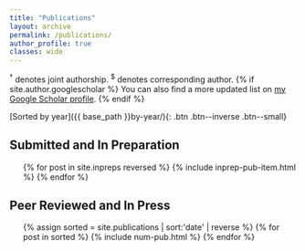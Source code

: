 ```yaml
---
title: "Publications"
layout: archive
permalink: /publications/
author_profile: true
classes: wide
---
```


<p><sup>&dagger;</sup> denotes joint authorship. <sup>$</sup> denotes corresponding author.
{% if site.author.googlescholar %}
  You can also find a more updated list on <a href="{{https://scholar.google.com/citations?user=HD8PNBoAAAAJ&hl=en&oi=ao}}">my Google Scholar profile</a>.
{% endif %}
</p>
[Sorted by year]({{ base_path }}by-year/){: .btn .btn--inverse .btn--small}


<h2>Submitted and In Preparation</h2>
<ul>
	{% for post in site.inpreps reversed %}
	  {% include inprep-pub-item.html %}
	{% endfor %}
</ul>

<h2>Peer Reviewed and In Press</h2>
<ol>
	{% assign sorted = site.publications | sort:'date' | reverse %}
	{% for post in sorted %}
	  {% include num-pub.html %}
	{% endfor %}
</ol>

